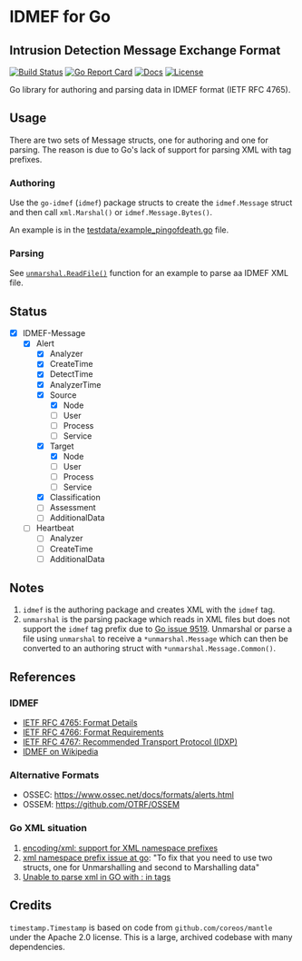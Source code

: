 # IDMEF for Go
## Intrusion Detection Message Exchange Format

[![Build Status][build-status-svg]][build-status-url]
[![Go Report Card][goreport-svg]][goreport-url]
[![Docs][docs-godoc-svg]][docs-godoc-url]
[![License][license-svg]][license-url]

 [build-status-svg]: https://github.com/grokify/go-idmef/workflows/go%20build/badge.svg
 [build-status-url]: https://github.com/grokify/go-idmef/actions
 [goreport-svg]: https://goreportcard.com/badge/github.com/grokify/go-idmef
 [goreport-url]: https://goreportcard.com/report/github.com/grokify/go-idmef
 [docs-godoc-svg]: https://pkg.go.dev/badge/github.com/grokify/go-idmef
 [docs-godoc-url]: https://pkg.go.dev/github.com/grokify/go-idmef
 [license-svg]: https://img.shields.io/badge/license-MIT-blue.svg
 [license-url]: https://github.com/grokify/go-idmef/blob/master/LICENSE

Go library for authoring and parsing data in
IDMEF format (IETF RFC 4765).

## Usage

There are two sets of Message structs, one for authoring and one for parsing. The reason is due to Go's lack of support for parsing XML with tag prefixes.

### Authoring

Use the `go-idmef` (`idmef`) package structs to create the `idmef.Message` struct and then call `xml.Marshal()` or `idmef.Message.Bytes()`.

An example is in the [testdata/example_pingofdeath.go](https://github.com/grokify/go-idmef/blob/v0.1.0/testdata/example_pingofdeath.go) file.

### Parsing

See [`unmarshal.ReadFile()`](https://pkg.go.dev/github.com/grokify/go-idmef/unmarshal#ReadFile) function for an example to parse aa IDMEF XML file.

## Status

- [x] IDMEF-Message
  - [x] Alert
    - [x] Analyzer
    - [x] CreateTime
    - [x] DetectTime
    - [x] AnalyzerTime
    - [x] Source
      - [x] Node
      - [ ] User
      - [ ] Process
      - [ ] Service
    - [x] Target
      - [x] Node
      - [ ] User
      - [ ] Process
      - [ ] Service
    - [x] Classification
    - [ ] Assessment
    - [ ] AdditionalData
  - [ ] Heartbeat
    - [ ] Analyzer
    - [ ] CreateTime
    - [ ] AdditionalData

## Notes

1. `idmef` is the authoring package and creates XML with the `idmef` tag.
1. `unmarshal` is the parsing package which reads in XML files but does not support the `idmef` tag prefix due to [Go issue 9519](https://github.com/golang/go/issues/9519). Unmarshal or parse a file using `unmarshal` to receive a `*unmarshal.Message` which can then be converted to an authoring struct with `*unmarshal.Message.Common()`.

## References

### IDMEF

* [IETF RFC 4765: Format Details](https://datatracker.ietf.org/doc/html/rfc4765)
* [IETF RFC 4766: Format Requirements](https://datatracker.ietf.org/doc/html/rfc4766)
* [IETF RFC 4767: Recommended Transport Protocol (IDXP)](https://datatracker.ietf.org/doc/html/rfc4767)
* [IDMEF on Wikipedia](https://en.wikipedia.org/wiki/Intrusion_Detection_Message_Exchange_Format)

### Alternative Formats

* OSSEC: https://www.ossec.net/docs/formats/alerts.html
* OSSEM: https://github.com/OTRF/OSSEM

### Go XML situation

1. [encoding/xml: support for XML namespace prefixes](https://github.com/golang/go/issues/9519)
1. [xml namespace prefix issue at go](https://stackoverflow.com/questions/48609596/xml-namespace-prefix-issue-at-go): "To fix that you need to use two structs, one for Unmarshalling and second to Marshalling data"
1. [Unable to parse xml in GO with : in tags](https://stackoverflow.com/questions/34820549/unable-to-parse-xml-in-go-with-in-tags)

## Credits

`timestamp.Timestamp` is based on code from `github.com/coreos/mantle` under the Apache 2.0 license. This is a large, archived
codebase with many dependencies.
